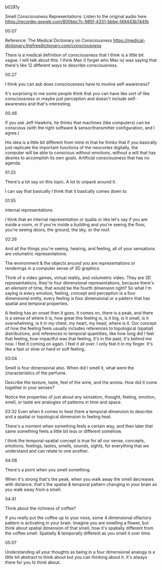 b0281y 

Smell Consciousness Representations: Listen to the original audio here https://recorder.google.com/800bbc7c-985f-4331-bbbe-f49443b744fb

00:07

Reference: The Medical Dictionary on Consciousness
https://medical-dictionary.thefreedictionary.com/consciousness

There is a medical definition of consciousness that I think is a little bit vague. I will talk about this. I think Max (I forget who Max is) was saying that there's like 12 different ways to describe consciousness.

00:27

I think you can ask does consciousness have to involve self-awareness?

It's surprising to me some people think that you can have like sort of like consciousness or maybe just perception and doesn't include self-awareness and that's interesting.

00:46

If you ask Jeff Hawkins, he thinks that machines (like computers) can be conscious (with the right software & sensor/transmitter configuration, and I agree.)

His idea is a little bit different from mine in that he thinks that if you basically just replicate the important functions of the neocortex digitally, the computer will be able to conscious without emotions, without a will that has desires to accomplish its own goals. Artificial consciousness that has no agenda.

01:25

There's a lot say on this topic. A lot to unpack around it.

I can say that basically I think that it basically comes down to

01:55

internal representations.

I think that an internal representation or qualia or like let's say if you are inside a room, or if you're inside a building and you're seeing the floor, you're seeing doors, the ground, the sky, or the roof.

02:26

And all the things you're seeing, hearing, and feeling, all of your sensations are volumetric representations.

The environment & the objects around you are representations or renderings in a computer sense of 3D graphics.

Think of a video games, virtual reality, and volumetric video. They are 3D representations, they're four dimensional representations, because there's an element of time, that would be the fourth dimension right? So what I'm saying is every emotion, feeling, concept and perception is a four dimensional entity, every feeling is four dimensional or a pattern that has spatial and temporal properties.

A feeling has an onset then it goes. It comes on, there is a peak, and there is a sense of where it is, how great this feeling is, is it big, is it small, is it overwhelming, is it in my chest, my heart, my head, where is it. Our concept of how the feeling feels usually includes references to topological (spatial) distributions, and references to temporal quantities, like how long did I feel that feeling, how impactful was that feeling, it's in the past, it's behind me now. I feel it coming on again. I feel it all over. I only feel it in my finger. It's like a fast or slow or hard or soft feeling.

03:04

Smell is four dimensional also. When did I smell it, what were the characteristics of the perfume.

Describe the texture, taste, feel of the wine, and the aroma. How did it come together in your senses?

Notice the properties of just about any sensation, thought, feeling, emotion, smell, or taste are analogies of patterns in time and space. 

03:32
Even when it comes to heat there a temporal dimension to describe and a spatial or topological dimension to feeling heat.

There's a moment when something feels a certain way, and then later that same something feels a little bit less or different somehow.

I think the temporal-spatial concept is true for all our sense, concepts, emotions, feelings, tastes, smells, sounds, sights, for everything that we understand and can relate to one another.

04:08

There's a point when you smell something.

When it's strong that's the peak, when you walk away the smell decreases with distance, that's the spatial & temporal pattern changing in your brain as you walk away from a smell.

04:41

Think about the richness of coffee?

If you really put the coffee up to your nose, some 4 dimensional olfactory pattern is activating in your brain. Imagine you are smelling a flower, but think about spatial dimension of that smell, how it's spatially different from the coffee smell. Spatially & temporally different as you smell it over time.

05:07

Understanding all your thoughts as being in a four dimensional analogy is a little bit abstract to think about but you can thinking about it. It's always there for you to think about.
